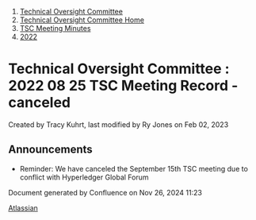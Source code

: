1. [Technical Oversight Committee](index.html)
2. [Technical Oversight Committee Home](Technical-Oversight-Committee-Home_21430274.html)
3. [TSC Meeting Minutes](TSC-Meeting-Minutes_21448544.html)
4. [2022](2022_21443639.html)

# Technical Oversight Committee : 2022 08 25 TSC Meeting Record - canceled

Created by Tracy Kuhrt, last modified by Ry Jones on Feb 02, 2023

## Announcements

- Reminder: We have canceled the September 15th TSC meeting due to conflict with Hyperledger Global Forum

Document generated by Confluence on Nov 26, 2024 11:23

[Atlassian](http://www.atlassian.com/)
